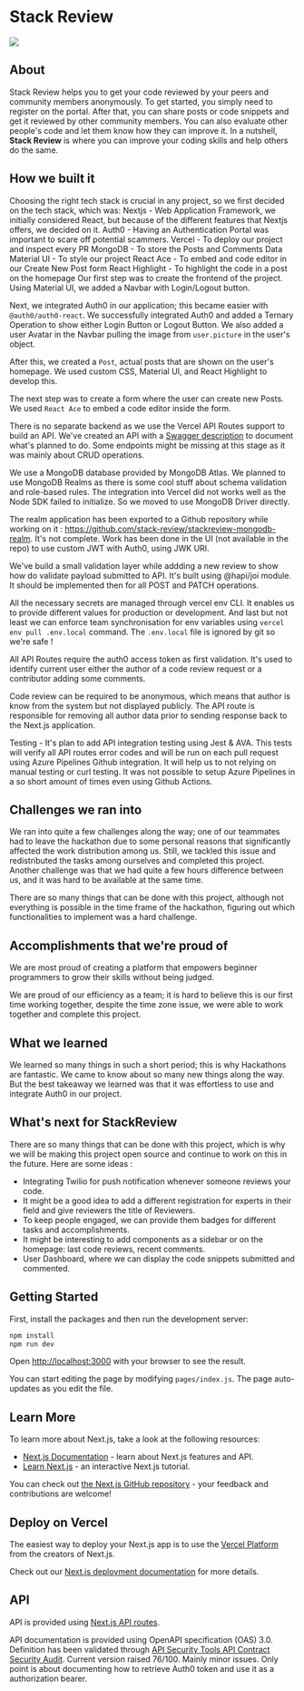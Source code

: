 # Stack Review
![](https://challengepost-s3-challengepost.netdna-ssl.com/photos/production/software_photos/001/178/533/datas/original.png)

## About
Stack Review helps you to get your code reviewed by your peers and community members anonymously. To get started, you simply need to register on the portal. After that, you can share posts or code snippets and get it reviewed by other community members. You can also evaluate other people's code and let them know how they can improve it. In a nutshell, **Stack Review** is where you can improve your coding skills and help others do the same.

## How we built it
Choosing the right tech stack is crucial in any project, so we first decided on the tech stack, which was:
Nextjs - Web Application Framework, we initially considered React, but because of the different features that Nextjs offers, we decided on it.
Auth0 - Having an Authentication Portal was important to scare off potential scammers.
Vercel - To deploy our project and inspect every PR
MongoDB - To store the Posts and Comments Data
Material UI - To style our project
React Ace - To embed and code editor in our Create New Post form
React Highlight - To highlight the code in a post on the homepage
Our first step was to create the frontend of the project. Using Material UI, we added a Navbar with Login/Logout button.

Next, we integrated Auth0 in our application; this became easier with ` @auth0/auth0-react`. We successfully integrated Auth0 and added a Ternary Operation to show either Login Button or Logout Button. We also added a user Avatar in the Navbar pulling the image from `user.picture` in the user's object.

After this, we created a `Post`, actual posts that are shown on the user's homepage. We used custom CSS, Material UI, and React Highlight to develop this.

The next step was to create a form where the user can create new Posts. We used `React Ace` to embed a code editor inside the form.
 
 There is no separate backend as we use the Vercel API Routes support to build an API. 
 We've created an API with a [Swagger description](https://stackreview.vercel.app/api-doc) to document what's planned to do. Some endpoints might be missing at this stage as it was mainly about CRUD operations.
 
 We use a MongoDB database provided by MongoDB Atlas. We planned to use MongoDB Realms as there is some cool stuff about schema validation and role-based rules. The integration into Vercel did not works well as the Node SDK failed to initialize. So we moved to use MongoDB Driver directly.
 
 The realm application has been exported to a Github repository while working on it : https://github.com/stack-review/stackreview-mongodb-realm. It's not complete.
 Work has been done in the UI (not available in the repo) to use custom JWT with Auth0, using JWK URI. 
 
 We've build a small validation layer while addding a new review to show how do validate payload submitted to API. It's built using @hapi/joi module. It should be implemented then for all POST and PATCH operations.
 
 All the necessary secrets are managed through vercel env CLI. It enables us to provide different values for production or development. And last but not least we can enforce team synchronisation for env variables using `vercel env pull .env.local` command. The `.env.local` file is ignored by git so we're safe !
 
 All API Routes require the auth0 access token as first validation. It's used to identify current user either the author of a code review request or a contributor adding some comments.
 
 Code review can be required to be anonymous, which means that author is know from the system but not displayed publicly. The API route is responsible for removing all author data prior to sending response back to the Next.js application.
 
 
 Testing - 
 It's plan to add API integration testing using Jest & AVA. This tests will verify all API routes error codes and will be run on each pull request using Azure Pipelines Github integration. 
 It will help us to not relying on manual testing or curl testing. It was not possible to setup Azure Pipelines in a so short amount of times even using Github Actions.
   

## Challenges we ran into
We ran into quite a few challenges along the way; one of our teammates had to leave the hackathon due to some personal reasons that significantly affected the work distribution among us. Still, we tackled this issue and redistributed the tasks among ourselves and completed this project. 
Another challenge was that we had quite a few hours difference between us, and it was hard to be available at the same time. 

There are so many things that can be done with this project, although not everything is possible in the time frame of the hackathon, figuring out which functionalities to implement was a hard challenge.

## Accomplishments that we're proud of
We are most proud of creating a platform that empowers beginner programmers to grow their skills without being judged.

We are proud of our efficiency as a team; it is hard to believe this is our first time working together, despite the time zone issue, we were able to work together and complete this project.



## What we learned
We learned so many things in such a short period; this is why Hackathons are fantastic. We came to know about so many new things along the way.
But the best takeaway we learned was that it was effortless to use and integrate Auth0 in our project. 

## What's next for StackReview
There are so many things that can be done with this project, which is why we will be making this project open source and continue to work on this in the future.
Here are some ideas :
 - Integrating Twilio for push notification whenever someone reviews your code.
 - It might be a good idea to add a different registration for experts in their field and give reviewers the title of Reviewers.
 - To keep people engaged, we can provide them badges for different tasks and accomplishments.
 - It might be interesting to add components as a sidebar or on the homepage: last code reviews, recent comments.
 - User Dashboard, where we can display the code snippets submitted and commented.



## Getting Started

First, install the packages and then run the development server:

```bash
npm install
npm run dev
```

Open [http://localhost:3000](http://localhost:3000) with your browser to see the result.

You can start editing the page by modifying `pages/index.js`. The page auto-updates as you edit the file.

## Learn More

To learn more about Next.js, take a look at the following resources:

- [Next.js Documentation](https://nextjs.org/docs) - learn about Next.js features and API.
- [Learn Next.js](https://nextjs.org/learn) - an interactive Next.js tutorial.

You can check out [the Next.js GitHub repository](https://github.com/vercel/next.js/) - your feedback and contributions are welcome!

## Deploy on Vercel

The easiest way to deploy your Next.js app is to use the [Vercel Platform](https://vercel.com/import?utm_medium=default-template&filter=next.js&utm_source=create-next-app&utm_campaign=create-next-app-readme) from the creators of Next.js.

Check out our [Next.js deployment documentation](https://nextjs.org/docs/deployment) for more details.

## API

API is provided using [Next.js API routes](https://nextjs.org/docs/api-routes/introduction).

API documentation is provided using OpenAPI specification (OAS) 3.0. Definition has been validated through [API Security Tools
API Contract Security Audit](https://apisecurity.io/tools/audit/). Current version raised 76/100. Mainly minor issues. Only point is about documenting how to retrieve Auth0 token and use it as a authorization bearer.


